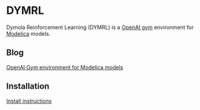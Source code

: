 # DYMRL
Dymola Reinforcement Learning (DYMRL) is a [OpenAI gym](https://github.com/openai/gym) environment for [Modelica](https://www.modelica.org/) models. 

## Blog
[OpenAI Gym environment for Modelica models](docs/blog_dymrl.md)

## Installation
[Install instructions](docs/install.md)



 


